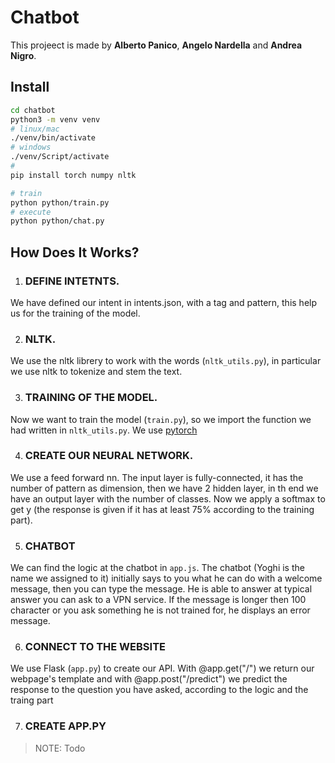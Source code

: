 # Chatbot
This projeect is made by **Alberto Panico**, **Angelo Nardella** and **Andrea Nigro**.  

## Install
```bash
cd chatbot
python3 -m venv venv
# linux/mac
./venv/bin/activate
# windows
./venv/Script/activate
# 
pip install torch numpy nltk

# train
python python/train.py
# execute
python python/chat.py

```

## How Does It Works?

1. ### DEFINE INTETNTS. 
We have defined our intent in intents.json, with a tag and pattern, this help us for the training of the model.

2. ### NLTK.
We use the nltk librery to work with the words (`nltk_utils.py`), in particular we use nltk to tokenize and stem the text.

3. ### TRAINING OF THE MODEL.
Now we want to train the model (`train.py`), so we import the function we had written in `nltk_utils.py`.
We use [pytorch](https://pytorch.org/)

4. ### CREATE OUR NEURAL NETWORK.
We use a feed forward nn. The input layer is fully-connected, it has the number of pattern as dimension, then we have 2 hidden layer, in th end we have an output layer with the number of classes. Now we apply a softmax to get y (the response is given if it has at least 75% according to the training part).

5. ### CHATBOT
We can find the logic at the chatbot in `app.js`. The chatbot (Yoghi is the name we assigned to it) initially says to you what he can do with a welcome message, then you can type the message. He is able to answer at typical answer you can ask to a VPN service. If the message is longer then 100 character or you ask something he is not trained for, he displays an error message.

6. ### CONNECT TO THE WEBSITE
We use Flask (`app.py`) to create our API.
With @app.get("/") we return our webpage's template and with @app.post("/predict") we predict the response to the question you have asked, according to the logic and the traing part

7. ### CREATE APP.PY
> NOTE: Todo